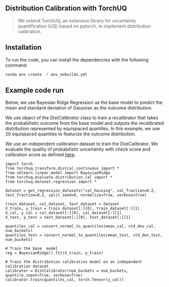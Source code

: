 ## Distribution Calibration with TorchUQ

> We extend TorchUQ, an extensive library for uncertainty quantification (UQ) based on pytorch, to implement distribution calibration.



## Installation 

To run the code, you can install the dependencies with the following command:

```bash
conda env create -f env_nobuilds.yml
```

## Example code run

Below, we use Bayesian Ridge Regression as the base model to predict the mean and standard deviation of Gaussian as the outcome distribution. 

We use object of the *DistCalibrator* class to train a recalibrator that takes the probabilistic outcome from the base model and outputs the recalibrated distribution represented by equispaced quantiles. In this example, we use 20 equispaced quantiles to featurize the outcome distribution. 

We use an independent calibration dataset to train the DistCalibrator. We evaluate the quality of probabilistic uncertainty with check score and calibration score as defined [here](https://arxiv.org/pdf/2112.07184). 

```
import torch
from torchuq.transform.distcal_continuous import *
from sklearn.linear_model import BayesianRidge
from torchuq.evaluate.distribution_cal import *
from torchuq.dataset.regression import *

dataset = get_regression_datasets("cal_housing", val_fraction=0.2, test_fraction=0.2, split_seed=0, normalize=True, verbose=True)

train_dataset, cal_dataset, test_dataset = dataset
X_train, y_train = train_dataset[:][0], train_dataset[:][1]
X_cal, y_cal = cal_dataset[:][0], cal_dataset[:][1]
X_test, y_test = test_dataset[:][0], test_dataset[:][1]

quantiles_cal = convert_normal_to_quantiles(mean_cal, std_dev_cal, num_buckets)
quantiles_test = convert_normal_to_quantiles(mean_test, std_dev_test, num_buckets)

# Train the base  model
reg = BayesianRidge().fit(X_train, y_train)

# Train the distribution calibration model on an independent calibration dataset
calibrator = DistCalibrator(num_buckets = num_buckets, quantile_input=True, verbose=True)
calibrator.train(quantiles_cal, torch.Tensor(y_cal))
```


